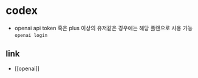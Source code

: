 # codex
- openai api token 혹은 plus 이상의 유저같은 경우에는 해당 플랜으로 사용 가능 `openai login`

## link
- [[openai]]
